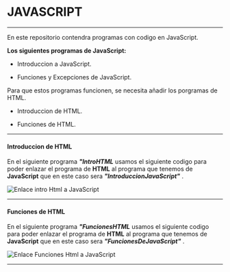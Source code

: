 # JAVASCRIPT
----------------------------------------------------

En este repositorio contendra programas con codigo en JavaScript.

**Los siguientes programas de JavaScript:**

* Introduccion a JavaScript.

* Funciones y Excepciones de JavaScript.

Para que estos programas funcionen, se necesita añadir los porgramas de HTML.

* Introduccion de HTML.

* Funciones de HTML.

----------------------------------------

#### Introduccion de HTML

En el siguiente programa ***"IntroHTML*** usamos el siguiente codigo para poder enlazar el programa de **HTML** al programa que tenemos de **JavaScript** que en este caso sera ***"IntroduccionJavaScript"*** .


![Enlace intro Html a JavaScript](Imagenes/introduccionJava.jpg)

----------------------------------------------------------------------------------------------------------------------------

#### Funciones de HTML

En el siguiente programa ***"FuncionesHTML*** usamos el siguiente codigo para poder enlazar el programa de **HTML** al programa que tenemos de **JavaScript** que en este caso sera ***"FuncionesDeJavaScript"*** .

![Enlace Funciones Html a JavaScript](Imagenes/FuncionesJavaScript.jpg)

---------------------------------------------------------------------------------
